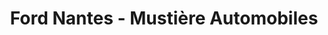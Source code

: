---
title: "Ford Nantes - Mustière Automobiles"
url: /saint-herblain/ford-nantes-mustiere-automobiles/
shop: Autohaus
---